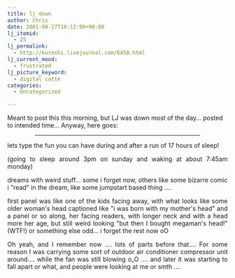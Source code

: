 ```yaml
---
title: lj down
author: Chris
date: 2001-08-27T16:12:00+00:00
lj_itemid:
  - 25
lj_permalink:
  - http://kuroshi.livejournal.com/6458.html
lj_current_mood:
  - frustrated
lj_picture_keyword:
  - digital catte
categories:
  - Uncategorized

---
```

Meant to post this this morning, but LJ was down most of the day&#8230; posted to intended time&#8230; Anyway, here goes:

<center>
  </p> 
  
  <hr width="75%" />
</center>

<p align="justify">
  lets type the fun you can have during and after a run of 17 hours of sleep!
</p>

<p align="justify">
  (going to sleep around 3pm on sunday and waking at about 7:45am monday)
</p>

<p align="justify">
  dreams with weird stuff&#8230; some i forget now, others like some bizarre comic i "read" in the dream, like some jumpstart based thing &#8230;.
</p>

<p align="justify">
  first panel was like one of the kids facing away, with what looks like some older woman's head captioned like "i was born with my mother's head" and a panel or so along, her facing readers, with longer neck and with a head more her age, but still weird looking "but then I bought megaman's head!" (WTF!) or something else odd&#8230; i forget the rest now oO
</p>

<p align="justify">
  Oh yeah, and I remember now &#8230;. lots of parts before that&#8230;. For some reason I was carrying some sort of outdoor air conditioner compressor unit around&#8230;. while the fan was still blowing o_O &#8230;. and later it was starting to fall apart or what, and people were looking at me or smth &#8230;.
</p>
